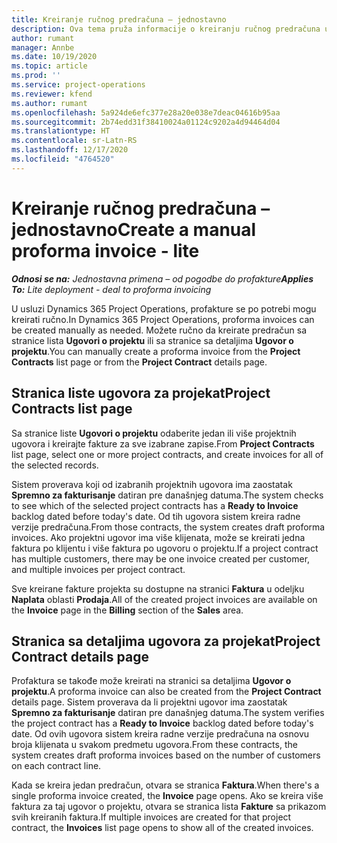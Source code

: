 ```yaml
---
title: Kreiranje ručnog predračuna – jednostavno
description: Ova tema pruža informacije o kreiranju ručnog predračuna u usluzi Project Operations.
author: rumant
manager: Annbe
ms.date: 10/19/2020
ms.topic: article
ms.prod: ''
ms.service: project-operations
ms.reviewer: kfend
ms.author: rumant
ms.openlocfilehash: 5a924de6efc377e28a20e038e7deac04616b95aa
ms.sourcegitcommit: 2b74edd31f38410024a01124c9202a4d94464d04
ms.translationtype: HT
ms.contentlocale: sr-Latn-RS
ms.lasthandoff: 12/17/2020
ms.locfileid: "4764520"
---
```

# <a name="create-a-manual-proforma-invoice---lite"></a><span data-ttu-id="1650a-103">Kreiranje ručnog predračuna – jednostavno</span><span class="sxs-lookup"><span data-stu-id="1650a-103">Create a manual proforma invoice - lite</span></span>

<span data-ttu-id="1650a-104">_**Odnosi se na:** Jednostavna primena – od pogodbe do profakture_</span><span class="sxs-lookup"><span data-stu-id="1650a-104">_**Applies To:** Lite deployment - deal to proforma invoicing_</span></span>

<span data-ttu-id="1650a-105">U usluzi Dynamics 365 Project Operations, profakture se po potrebi mogu kreirati ručno.</span><span class="sxs-lookup"><span data-stu-id="1650a-105">In Dynamics 365 Project Operations, proforma invoices can be created manually as needed.</span></span> <span data-ttu-id="1650a-106">Možete ručno da kreirate predračun sa stranice lista **Ugovori o projektu** ili sa stranice sa detaljima **Ugovor o projektu**.</span><span class="sxs-lookup"><span data-stu-id="1650a-106">You can manually create a proforma invoice from the **Project Contracts** list page or from the **Project Contract** details page.</span></span>

##  <a name="project-contracts-list-page"></a><span data-ttu-id="1650a-107">Stranica liste ugovora za projekat</span><span class="sxs-lookup"><span data-stu-id="1650a-107">Project Contracts list page</span></span>

<span data-ttu-id="1650a-108">Sa stranice liste **Ugovori o projektu** odaberite jedan ili više projektnih ugovora i kreirajte fakture za sve izabrane zapise.</span><span class="sxs-lookup"><span data-stu-id="1650a-108">From **Project Contracts** list page, select one or more project contracts, and create invoices for all of the selected records.</span></span>

<span data-ttu-id="1650a-109">Sistem proverava koji od izabranih projektnih ugovora ima zaostatak **Spremno za fakturisanje** datiran pre današnjeg datuma.</span><span class="sxs-lookup"><span data-stu-id="1650a-109">The system checks to see which of the selected project contracts has a **Ready to Invoice** backlog dated before today's date.</span></span> <span data-ttu-id="1650a-110">Od tih ugovora sistem kreira radne verzije predračuna.</span><span class="sxs-lookup"><span data-stu-id="1650a-110">From those contracts, the system creates draft proforma invoices.</span></span> <span data-ttu-id="1650a-111">Ako projektni ugovor ima više klijenata, može se kreirati jedna faktura po klijentu i više faktura po ugovoru o projektu.</span><span class="sxs-lookup"><span data-stu-id="1650a-111">If a project contract has multiple customers, there may be one invoice created per customer, and multiple invoices per project contract.</span></span>

<span data-ttu-id="1650a-112">Sve kreirane fakture projekta su dostupne na stranici **Faktura** u odeljku **Naplata** oblasti **Prodaja**.</span><span class="sxs-lookup"><span data-stu-id="1650a-112">All of the created project invoices are available on the **Invoice** page in the **Billing** section of the **Sales** area.</span></span>

## <a name="project-contract-details-page"></a><span data-ttu-id="1650a-113">Stranica sa detaljima ugovora za projekat</span><span class="sxs-lookup"><span data-stu-id="1650a-113">Project Contract details page</span></span>

<span data-ttu-id="1650a-114">Profaktura se takođe može kreirati na stranici sa detaljima **Ugovor o projektu**.</span><span class="sxs-lookup"><span data-stu-id="1650a-114">A proforma invoice can also be created from the **Project Contract** details page.</span></span> <span data-ttu-id="1650a-115">Sistem proverava da li projektni ugovor ima zaostatak **Spremno za fakturisanje** datiran pre današnjeg datuma.</span><span class="sxs-lookup"><span data-stu-id="1650a-115">The system verifies the project contract has a **Ready to Invoice** backlog dated before today's date.</span></span> <span data-ttu-id="1650a-116">Od ovih ugovora sistem kreira radne verzije predračuna na osnovu broja klijenata u svakom predmetu ugovora.</span><span class="sxs-lookup"><span data-stu-id="1650a-116">From these contracts, the system creates draft proforma invoices based on the number of customers on each contract line.</span></span>

<span data-ttu-id="1650a-117">Kada se kreira jedan predračun, otvara se stranica **Faktura**.</span><span class="sxs-lookup"><span data-stu-id="1650a-117">When there's a single proforma invoice created, the **Invoice** page opens.</span></span> <span data-ttu-id="1650a-118">Ako se kreira više faktura za taj ugovor o projektu, otvara se stranica lista **Fakture** sa prikazom svih kreiranih faktura.</span><span class="sxs-lookup"><span data-stu-id="1650a-118">If multiple invoices are created for that project contract, the **Invoices** list page opens to show all of the created invoices.</span></span>
